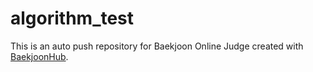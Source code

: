 # algorithm_test
This is an auto push repository for Baekjoon Online Judge created with [BaekjoonHub](https://github.com/BaekjoonHub/BaekjoonHub).

